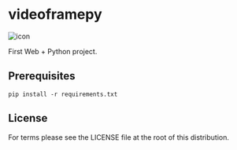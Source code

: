 # videoframepy

![icon](https://user-images.githubusercontent.com/24629696/124898745-6ef12100-e01a-11eb-9932-6cf489b4c470.png)


First Web + Python project.

## Prerequisites
```
pip install -r requirements.txt
```

## License

For terms please see the LICENSE file at the root of this distribution.
